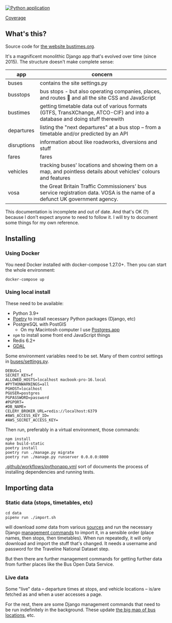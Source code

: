 [![Python application](https://github.com/jclgoodwin/bustimes.org/workflows/Python%20application/badge.svg)](https://github.com/jclgoodwin/bustimes.org/actions)

[Coverage](https://bustimes-coverage.ams3.digitaloceanspaces.com/index.html)

## What's this?

Source code for [the website bustimes.org](https://bustimes.org/).

It's a magnificent monolithic Django app that's evolved over time (since 2015). The structure doesn't make complete sense:

app      | concern
---------|------------
buses    | contains the site settings.py
busstops | bus stops - but also operating companies, places, and routes 🤯 and all the site CSS and JavaScript
bustimes | getting timetable data out of various formats (GTFS, TransXChange, ATCO-CIF) and into a database and doing stuff therewith 
departures | listing the "next departures" at a bus stop – from a timetable and/or predicted by an API
disruptions | information about like roadworks, diversions and stuff
fares    | fares
vehicles | tracking buses' locations and showing them on a map, and pointless details about vehicles' colours and features
vosa     | the Great Britain Traffic Commissioners' bus service registration data. VOSA is the name of a defunct UK government agency. 

This documentation is incomplete and out of date. And that's OK (?) because I don't expect anyone to need to follow it. I will try to document some things for my own reference.

## Installing

### Using Docker

You need Docker installed with docker-compose 1.27.0+. Then you can start the whole environment:

```
docker-compose up
```

### Using local install

These need to be available:

- Python 3.9+
- [Poetry](https://python-poetry.org/) to install necessary Python packages (Django, etc)
- PostgreSQL with PostGIS
    - On my Macintosh computer I use [Postgres.app](https://postgresapp.com/)
- `npm` to install some front end JavaScript things
- Redis 6.2+
- [GDAL](https://gdal.org/)

Some environment variables need to be set.
Many of them control settings in [buses/settings.py](buses/settings.py).

```
DEBUG=1
SECRET_KEY=f
ALLOWED_HOSTS=localhost macbook-pro-16.local
#PYTHONWARNINGS=all
PGHOST=localhost
PGUSER=postgres
PGPASSWORD=password
#PGPORT=
#DB_NAME=
CELERY_BROKER_URL=redis://localhost:6379
#AWS_ACCESS_KEY_ID=
#AWS_SECRET_ACCESS_KEY=
```

Then run, preferably in a virtual environment, those commands:

```
npm install
make build-static
poetry install
poetry run ./manage.py migrate
poetry run ./manage.py runserver 0.0.0.0:8000 
```

[.github/workflows/pythonapp.yml](.github/workflows/pythonapp.yml) sort of documents the process of installing dependencies and running tests.

## Importing data

### Static data (stops, timetables, etc)

	cd data
	pipenv run ./import.sh

will download *some* data from various [sources](https://bustimes.org/data) and run the necessary Django [management commands](busstops/management/commands) to import it, in a sensible order (place names, then stops, then timetables).
When run repeatedly, it will only download and import the stuff that's changed.
It needs a username and password for the Traveline National Dataset step.

But then there are further management commands for getting further data from further places like the Bus Open Data Service.

### Live data

Some "live" data – departure times at stops, and vehicle locations – is/are fetched as and when a user accesses a page.

For the rest, there are some Django management commands that need to be run indefinitely in the background.
These update [the big map of bus locations](https://bustimes.org/map), etc.
